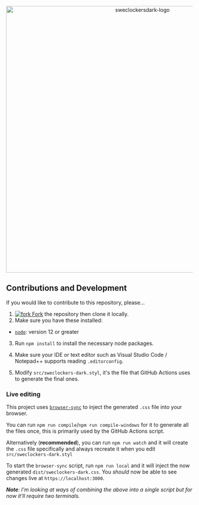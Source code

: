<p align="center">
	<img alt="sweclockersdark-logo" src="https://soitora.com/SweClockers-Dark/images/banner.png" width="720">
</p>

## Contributions and Development

If you would like to contribute to this repository, please...

1. [![fork](https://user-images.githubusercontent.com/136959/42383736-c4cb0db8-80fd-11e8-91ca-12bae108bccc.png) Fork](https://github.com/Soitora/SweClockers-Dark/fork) the repository then clone it locally.
2. Make sure you have these installed:

- [`node`](https://nodejs.org): version 12 or greater

3. Run `npm install` to install the necessary node packages.

4. Make sure your IDE or text editor such as Visual Studio Code / Notepad++ supports reading `.editorconfig`.

5. Modify `src/sweclockers-dark.styl`, it's the file that GitHub Actions uses to generate the final ones.

### Live editing

This project uses [`browser-sync`](https://www.npmjs.com/package/browser-sync) to inject the generated `.css` file into your browser.

You can run `npm run compile`/`npm run compile-windows` for it to generate all the files once, this is primarily used by the GitHub Actions script.

Alternatively (**recommended**), you can run `npm run watch` and it will create the `.css` file specifically and always recreate it when you edit `src/sweclockers-dark.styl`

To start the `browser-sync` script, run `npm run local` and it will inject the now generated `dist/sweclockers-dark.css`. You _should_ now be able to see changes live at `https://localhost:3000`.

_**Note**: I'm looking at ways of combining the above into a single script but for now it'll require two terminals._
